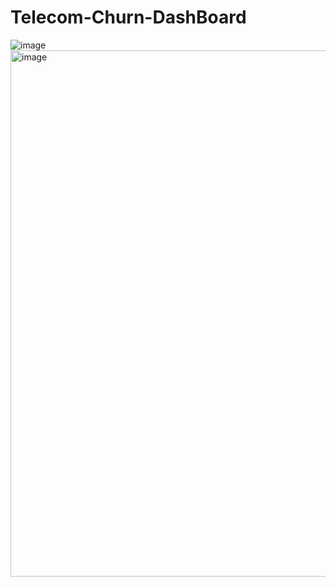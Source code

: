 # Telecom-Churn-DashBoard
![image](https://github.com/vinod1kumar/Telecom-Churn-DashBoard/assets/105383284/d3b24a2d-22ad-4d6c-9030-4a31f03e1cb0)
<img width="842" alt="image" src="https://github.com/vinod1kumar/Telecom-Churn-DashBoard/assets/105383284/b96fb22b-e67e-4575-a248-3ac24638efad">


